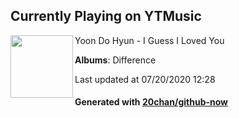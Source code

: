 ## Currently Playing on YTMusic

[<img align="left" width="100" src="https://lh3.googleusercontent.com/iZkj4cYVaKJNmg0bghKY7_n-mNnE9J0WU1VM7zrJYWhTArRomwlgk56qMk75dlGjUQ9nTzXrc72RSiwQ">](https://music.youtube.com/channel/UCPToBSRixHEzdqSNzLvGR9g)

Yoon Do Hyun - I Guess I Loved You

**Albums**: Difference

Last updated at 07/20/2020 12:28

#### Generated with [20chan/github-now](https://github.com/20chan/github-now)


<!--
**20chan/20chan** is a ✨ _special_ ✨ repository because its `README.md` (this file) appears on your GitHub profile.

Here are some ideas to get you started:

- 🔭 I’m currently working on ...
- 🌱 I’m currently learning ...
- 👯 I’m looking to collaborate on ...
- 🤔 I’m looking for help with ...
- 💬 Ask me about ...
- 📫 How to reach me: ...
- 😄 Pronouns: ...
- ⚡ Fun fact: ...
-->

